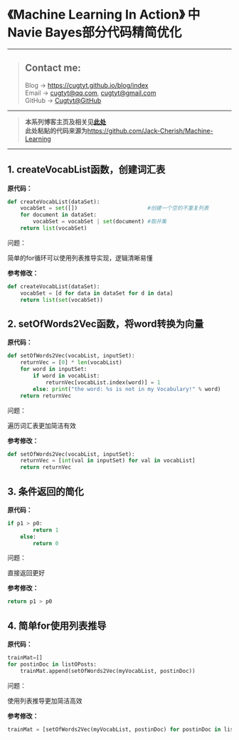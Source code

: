 # 《Machine Learning In Action》 中Navie Bayes部分代码精简优化

---
> ## Contact me:
> Blog -> <https://cugtyt.github.io/blog/index>  
> Email -> <cugtyt@qq.com>, <cugtyt@gmail.com>  
> GitHub -> [Cugtyt@GitHub](https://github.com/Cugtyt)

---

> **本系列博客主页及相关见**[**此处**](https://github.com/Cugtyt/ml-in-action/index)  
> **此处粘贴的代码来源为**<https://github.com/Jack-Cherish/Machine-Learning>

---


## 1. createVocabList函数，创建词汇表

**原代码：**

``` python
def createVocabList(dataSet):
    vocabSet = set([])                      #创建一个空的不重复列表
    for document in dataSet:               
        vocabSet = vocabSet | set(document) #取并集
    return list(vocabSet)
```

问题：  

简单的for循环可以使用列表推导实现，逻辑清晰易懂

**参考修改：**

``` python
def createVocabList(dataSet):
    vocabSet = [d for data in dataSet for d in data]
    return list(set(vocabSet))
```

## 2. setOfWords2Vec函数，将word转换为向量

**原代码：**

``` python
def setOfWords2Vec(vocabList, inputSet):
    returnVec = [0] * len(vocabList)                                    #创建一个其中所含元素都为0的向量
    for word in inputSet:                                                #遍历每个词条
        if word in vocabList:                                            #如果词条存在于词汇表中，则置1
            returnVec[vocabList.index(word)] = 1
        else: print("the word: %s is not in my Vocabulary!" % word)
    return returnVec                                                    #返回文档向量
```

问题：  

遍历词汇表更加简洁有效

**参考修改：**

``` python
def setOfWords2Vec(vocabList, inputSet):
    returnVec = [int(val in inputSet) for val in vocabList]
    return returnVec    
```

## 3. 条件返回的简化

**原代码：**

``` python
if p1 > p0:
        return 1
    else: 
        return 0
```

问题：  

直接返回更好

**参考修改：**

``` python
return p1 > p0
```

## 4. 简单for使用列表推导

**原代码：**

``` python
trainMat=[]
for postinDoc in listOPosts:
    trainMat.append(setOfWords2Vec(myVocabList, postinDoc))
```

问题：  

使用列表推导更加简洁高效

**参考修改：**

``` python
trainMat = [setOfWords2Vec(myVocabList, postinDoc) for postinDoc in listOPosts]
```

